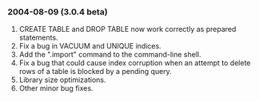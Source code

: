 ### 2004\-08\-09 (3\.0\.4 beta)

1. CREATE TABLE and DROP TABLE now work correctly as prepared statements.
2. Fix a bug in VACUUM and UNIQUE indices.
3. Add the ".import" command to the command\-line shell.
4. Fix a bug that could cause index corruption when an attempt to
 delete rows of a table is blocked by a pending query.
5. Library size optimizations.
6. Other minor bug fixes.





